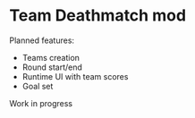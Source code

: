 # Team Deathmatch mod
Planned features: 
- Teams creation
- Round start/end
- Runtime UI with team scores 
- Goal set

Work in progress